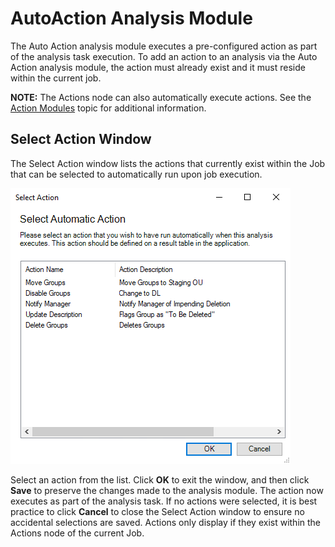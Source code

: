 # AutoAction Analysis Module

The Auto Action analysis module executes a pre-configured action as part of the analysis task execution. To add an action to an analysis via the Auto Action analysis module, the action must already exist and it must reside within the current job.

__NOTE:__ The Actions node can also automatically execute actions. See the [Action Modules](/docs/product_docs/accessanalyzer/accessanalyzer/enterpriseauditor/admin/action/overview.md) topic for additional information.

## Select Action Window

The Select Action window lists the actions that currently exist within the Job that can be selected to automatically run upon job execution.

![Select Action Window](/static/img/product_docs/accessanalyzer/accessanalyzer/enterpriseauditor/admin/analysis/autoaction.png)

Select an action from the list. Click __OK__ to exit the window, and then click __Save__ to preserve the changes made to the analysis module. The action now executes as part of the analysis task. If no actions were selected, it is best practice to click __Cancel__ to close the Select Action window to ensure no accidental selections are saved. Actions only display if they exist within the Actions node of the current Job.
